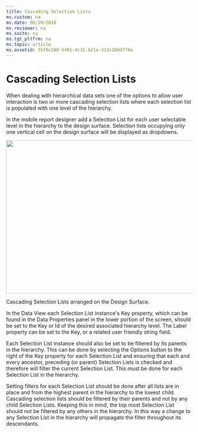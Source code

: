 ```yaml
---
title: Cascading Selection Lists
ms.custom: na
ms.date: 06/29/2016
ms.reviewer: na
ms.suite: na
ms.tgt_pltfrm: na
ms.topic: article
ms.assetid: 35f0c180-5491-4c31-b21e-313c20dd774a
---
```

# Cascading Selection Lists
When dealing with hierarchical data sets one of the options to allow user interaction is two or more cascading selection lists where each selection list is populated with one level of the hierarchy.   
  
In the mobile report designer add a Selection List for each user selectable level in the hierarchy to the design surface. Selection lists occupying only one vertical cell on the design surface will be displayed as dropdowns.  
  
<div class="image">  
  <img src="images/cascading_selection_lists_screen01.png" width="800" height="416" />  
  <p>Cascading Selection Lists arranged on the Design Surface.</p>  
</div>  
  
In the Data View each Selection List instance's Key property, which can be found in the Data Properties panel in the lower portion of the screen, should be set to the Key or Id of the desired associated hierarchy level. The Label property can be set to the Key, or a related user friendly string field.  
  
Each Selection List instance should also be set to be filtered by its parents in the hierarchy. This can be done by selecting the Options button to the right of the Key property for each Selection List and ensuring that each and every ancestor, preceding (or parent) Selection Lists is checked and therefore will filter the current Selection List. This must be done for each Selection List in the hierarchy.   
  
Setting filters for each Selection List should be done after all lists are in place and from the highest parent in the hierarchy to the lowest child. Cascading selection lists should be filtered by their parents and not by any child Selection Lists. Keeping this in mind, the top most Selection List should not be filtered by any others in the hierarchy. In this way a change to any Selection List in the hierarchy will propagate the filter throughout its descendants.